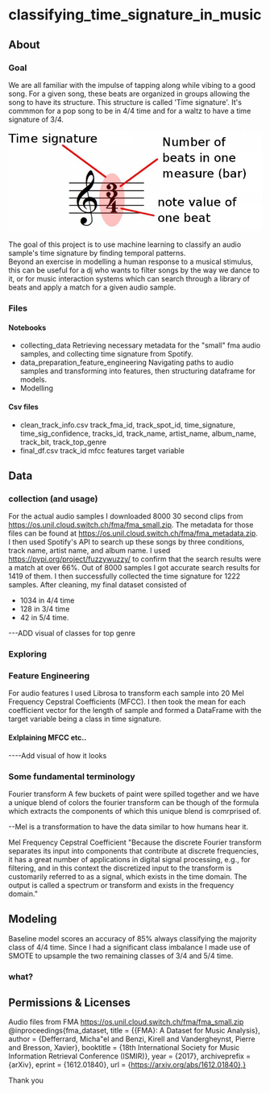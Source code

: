 # classifying_time_signature_in_music



## About

### Goal
 
We are all familiar with the impulse of tapping along while vibing to a good song. For a given song, these beats are organized in groups allowing the song to have its structure. This structure is called 'Time signature'. It's commmon for a pop song to be in 4/4 time and for a waltz to have a time signature of 3/4. <br>

<img src="time-signature.png" />

The goal of this project is to use machine learning to classify an audio sample's time signature by finding temporal patterns.<br>
Beyond an exercise in modelling a human response to a musical stimulus, this can be useful for a dj who wants to filter songs by the way we dance to it, or for music interaction systems which can search through a library of beats and apply a match for a given audio sample. 


### Files

#### Notebooks
- collecting_data
Retrieving necessary metadata for the "small" fma audio samples, and collecting time signature from Spotify.
- data_preparation_feature_engineering
Navigating paths to audio samples and transforming into features, then structuring dataframe for models.
- Modelling



#### Csv files
- clean_track_info.csv 
    track_fma_id,
    track_spot_id,
    time_signature,
    time_sig_confidence,
    tracks_id,
    track_name,
    artist_name,
    album_name,
    track_bit,
    track_top_genre
- final_df.csv
    track_id
    mfcc features
    target variable







## Data 

### collection (and usage)

For the actual audio samples I downloaded 8000 30 second clips from https://os.unil.cloud.switch.ch/fma/fma_small.zip. The metadata for those files can be found at https://os.unil.cloud.switch.ch/fma/fma_metadata.zip. <br>
I then used Spotify's API to search up these songs by three conditions, track name, artist name, and album name. I used https://pypi.org/project/fuzzywuzzy/ to confirm that the search results were a match at over 66%. Out of 8000 samples I got accurate search results for 1419 of them. I then successfully collected the time signature for 1222 samples. After cleaning, my final dataset consisted of 
- 1034 in 4/4 time
- 128 in 3/4 time
- 42 in 5/4 time.

---ADD visual of classes for top genre

### Exploring

### Feature Engineering

For audio features I used Librosa to transform each sample into 20 Mel Frequency Cepstral Coefficients (MFCC).
I then took the mean for each coefficient vector for the length of sample and formed a DataFrame with the target variable being a class in time signature. 


#### Exlplaining MFCC etc..

----Add visual of how it looks

### Some fundamental terminology

Fourier transform
A few buckets of paint were spilled together and we have a unique blend of colors the fourier transform can be though of the formula which 
extracts the components of which this unique blend is comrprised of.

--Mel is a transformation to have the data similar to how humans hear it.

Mel Frequency Cepstral Coefficient
"Because the discrete Fourier transform separates its input into components that contribute at discrete frequencies, it has a great number of applications in digital signal processing, e.g., for filtering, and in this context the discretized input to the transform is customarily referred to as a signal, which exists in the time domain. The output is called a spectrum or transform and exists in the frequency domain."



## Modeling

Baseline model scores an accuracy of 85% always classifying the majority class of 4/4 time.
Since I had a significant class imbalance I made use of SMOTE to upsample the two remaining classes of 3/4 and 5/4 time.


### what?





## Permissions & Licenses



Audio files from FMA https://os.unil.cloud.switch.ch/fma/fma_small.zip
@inproceedings{fma_dataset,
  title = {{FMA}: A Dataset for Music Analysis},
  author = {Defferrard, Micha\"el and Benzi, Kirell and Vandergheynst, Pierre and Bresson, Xavier},
  booktitle = {18th International Society for Music Information Retrieval Conference (ISMIR)},
  year = {2017},
  archiveprefix = {arXiv},
  eprint = {1612.01840},
  url = {https://arxiv.org/abs/1612.01840},}

Thank you